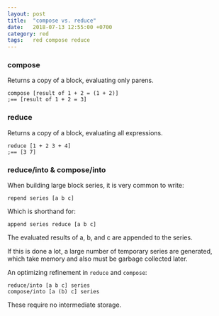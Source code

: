```yaml
---
layout: post
title:  "compose vs. reduce"
date:   2018-07-13 12:55:00 +0700
category: red
tags:   red compose reduce
---
```


### compose
Returns a copy of a block, evaluating only parens.
```red
compose [result of 1 + 2 = (1 + 2)]
;== [result of 1 + 2 = 3]
```

### reduce
Returns a copy of a block, evaluating all expressions.
```red
reduce [1 + 2 3 + 4]
;== [3 7]
```

### reduce/into & compose/into
When building large block series, it is very common to write:
```red
repend series [a b c]
```

Which is shorthand for:
```red
append series reduce [a b c]
```

The evaluated results of a, b, and c are appended to the series.

If this is done a lot, a large number of temporary series are generated, which take memory and also must be garbage collected later.

An optimizing refinement in `reduce` and `compose`:
```red
reduce/into [a b c] series
compose/into [a (b) c] series
```

These require no intermediate storage.
